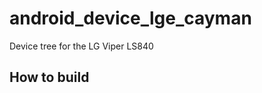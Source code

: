 android_device_lge_cayman
=========================
Device tree for the LG Viper LS840

How to build
-------------------------

